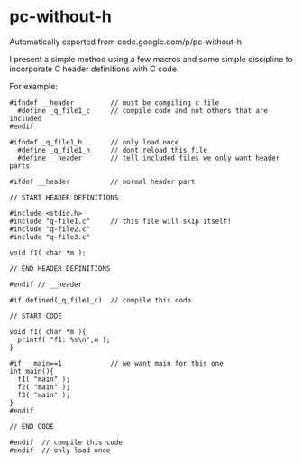 # pc-without-h
Automatically exported from code.google.com/p/pc-without-h

I present a simple method using a few macros and some simple discipline to incorporate C header definitions with C code.

For example:

```
#ifndef __header         // must be compiling c file
  #define _q_file1_c     // compile code and not others that are included
#endif

#ifndef _q_file1_h       // only load once
  #define _q_file1_h     // dont reload this file
  #define __header       // tell included files we only want header parts

#ifdef __header          // normal header part

// START HEADER DEFINITIONS

#include <stdio.h>
#include "q-file1.c"     // this file will skip itself!
#include "q-file2.c"
#include "q-file3.c"

void f1( char *m );

// END HEADER DEFINITIONS

#endif // __header

#if defined(_q_file1_c)  // compile this code

// START CODE

void f1( char *m ){
  printf( "f1: %s\n",m );
}

#if __main==1            // we want main for this one
int main(){
  f1( "main" );
  f2( "main" );
  f3( "main" );
}
#endif

// END CODE

#endif  // compile this code
#endif  // only load once
```

